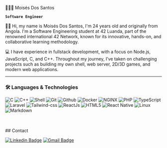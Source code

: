  👩🏻‍💻 Moisés Dos Santos

**`Software Engineer`**

👋🏽 Hi, my name is Moisés Dos Santos, I'm 24 years old and originally from Angola. I'm a Software Engineering student at 42 Luanda, part of the renowned international 42 Network, known for its innovative, hands-on, and collaborative learning methodology.

💻 I have experience in fullstack development, with a focus on Node.js, JavaScript, C, and C++. Throughout my journey, I’ve taken on challenging projects such as building my own shell, web server, 2D/3D games, and modern web applications.



---

### 🛠️ Languages & Technologies


![C](https://img.shields.io/badge/c-0D1117.svg?style=for-the-badge&logo=c&logoColor=3893F5)
![C++](https://img.shields.io/badge/c++-0D1117.svg?style=for-the-badge&logo=c%2B%2B&logoColor=9445FC)
![Shell](https://img.shields.io/badge/shell-0D1117.svg?style=for-the-badge&logo=gnu-bash&logoColor=white)
![Git](https://img.shields.io/badge/git-0D1117.svg?style=for-the-badge&logo=git&logoColor=F5942C)
![Github](https://img.shields.io/badge/github-0D1117.svg?style=for-the-badge&logo=github&logoColor=white)
![Docker](https://img.shields.io/badge/docker-0D1117.svg?style=for-the-badge&logo=docker&logoColor=4C8CD5)
![NGINX](https://img.shields.io/badge/nginx-0D1117.svg?style=for-the-badge&logo=nginx&logoColor=green)
![PHP](https://img.shields.io/badge/php-0D1117.svg?style=for-the-badge&logo=php&logoColor=9445FC)
![TypeScript](https://img.shields.io/badge/typescript-0D1117.svg?style=for-the-badge&logo=typescript&logoColor=3893F5)
![Laravel](https://img.shields.io/badge/Laravel-0D1117.svg?style=for-the-badge&logo=laravel&logoColor=#f54d3a)
![Tailwind-css](https://img.shields.io/badge/tailwindcss-0D1117.svg?style=for-the-badge&logo=tailwindcss&logoColor=3893F5)
![ReactJs](https://img.shields.io/badge/react-0D1117.svg?style=for-the-badge&logo=react&logoColor=4C8CD5)
![HTML5](https://img.shields.io/badge/html5-0D1117.svg?style=for-the-badge&logo=html5&logoColor=#ff4c1e)
![React Native](https://img.shields.io/badge/RN-0D1117.svg?style=for-the-badge&logo=react&logoColor=4C8CD5)
![Linux](https://img.shields.io/badge/linux-0D1117.svg?style=for-the-badge&logo=linux&logoColor=#f1c604)
![Markdown](https://img.shields.io/badge/markdown-0D1117.svg?style=for-the-badge&logo=markdown&logoColor=white)
 <br>

<br/>
<br/>
## Contact

[![Linkedin Badge](https://img.shields.io/badge/-Linkedin-blue?style=flat-square&logo=Linkedin&logoColor=white&link=https://www.linkedin.com/in/moisés-dos-santo/)](https://www.linkedin.com/in/moisés-dos-santo/)
[![Gmail Badge](https://img.shields.io/badge/-moisessantosa23@gmail.com-c14438?style=flat-square&logo=Gmail&logoColor=white&link=mailto:moisessantosa23@gmail.com)](mailto:moisessantosa23@gmail.com)

<!--
**MoisesASantos/MoisesASantos** is a ✨ _special_ ✨ repository because its `README.md` (this file) appears on your GitHub profile.

Here are some ideas to get you started:

- 🔭 I’m currently working on ...
- 🌱 I’m currently learning ...
- 👯 I’m looking to collaborate on ...
- 🤔 I’m looking for help with ...
- 💬 Ask me about ...
- 📫 How to reach me: ...
- 😄 Pronouns: ...
- ⚡ Fun fact: ...
-->

